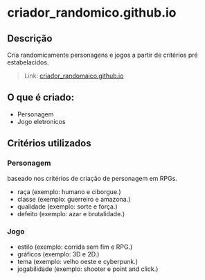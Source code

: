 # criador_randomico.github.io

## Descrição
Cria randomicamente personagens e jogos a partir de critérios pré estabelacidos.
> Link: [criador_randomaico.github.io](https://marcosramon00.github.io/criador_randomico.github.io/)

## O que é criado:
- Personagem
- Jogo eletronicos

## Critérios utilizados
### Personagem
baseado nos critérios de criação de personagem em RPGs.

- raça (exemplo: humano e ciborgue.)
- classe (exemplo: guerreiro e amazona.)
- qualidade (exemplo: sorte e força.)
- defeito (exemplo: azar e brutalidade.)

### Jogo
- estilo (exemplo: corrida sem fim e RPG.)
- gráficos (exemplo: 3D e 2D.)
- tema (exemplo: velho oeste e cyberpunk.)
- jogabilidade (exemplo: shooter e point and click.)
